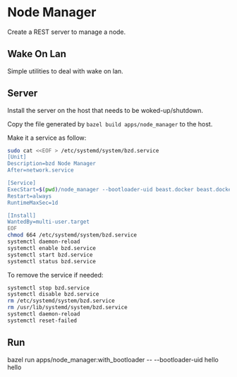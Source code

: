 # Node Manager

Create a REST server to manage a node.

## Wake On Lan

Simple utilities to deal with wake on lan.

## Server

Install the server on the host that needs to be woked-up/shutdown.

Copy the file generated by `bazel build apps/node_manager` to the host.

Make it a service as follow:

```bash
sudo cat <<EOF > /etc/systemd/system/bzd.service
[Unit]
Description=bzd Node Manager
After=network.service

[Service]
ExecStart=$(pwd)/node_manager --bootloader-uid beast.docker beast.docker
Restart=always
RuntimeMaxSec=1d

[Install]
WantedBy=multi-user.target
EOF
chmod 664 /etc/systemd/system/bzd.service
systemctl daemon-reload
systemctl enable bzd.service
systemctl start bzd.service
systemctl status bzd.service
```

To remove the service if needed:

```bash
systemctl stop bzd.service
systemctl disable bzd.service
rm /etc/systemd/system/bzd.service
rm /usr/lib/systemd/system/bzd.service
systemctl daemon-reload
systemctl reset-failed
```

## Run

bazel run apps/node_manager:with_bootloader -- --bootloader-uid hello hello
